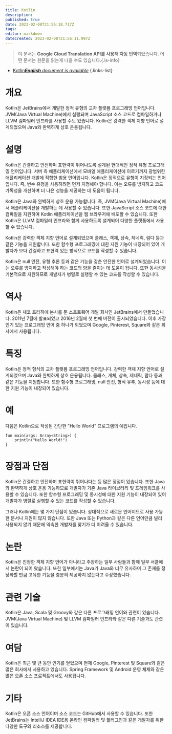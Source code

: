 ```yaml
---
title: Kotlin
description: 
published: true
date: 2023-02-08T21:56:18.717Z
tags: 
editor: markdown
dateCreated: 2023-02-08T21:56:11.997Z
---
```


> 이 문서는 **Google Cloud Translation API를 사용해 자동 번역**되었습니다.
어떤 문서는 원문을 읽는게 나을 수도 있습니다.{.is-info}



- [Kotlin***English** document is available*](/en/Knowledge-base/Dictionary/kotlin)
{.links-list}


# 개요
Kotlin은 JetBrains에서 개발한 정적 유형의 교차 플랫폼 프로그래밍 언어입니다. JVM(Java Virtual Machine)에서 실행되며 JavaScript 소스 코드로 컴파일하거나 LLVM 컴파일러 인프라를 사용할 수도 있습니다. Kotlin은 강력한 객체 지향 언어로 설계되었으며 Java와 완벽하게 상호 운용됩니다.

# 설명
Kotlin은 간결하고 안전하며 표현력이 뛰어나도록 설계된 현대적인 정적 유형 프로그래밍 언어입니다. 서버 측 애플리케이션에서 모바일 애플리케이션에 이르기까지 광범위한 애플리케이션 개발에 적합한 범용 언어입니다. Kotlin은 정적으로 유형이 지정되는 언어입니다. 즉, 변수 유형을 사용하려면 먼저 지정해야 합니다. 이는 오류를 방지하고 코드 가독성을 개선하며 더 나은 성능을 제공하는 데 도움이 됩니다.

Kotlin은 Java와 완벽하게 상호 운용 가능합니다. 즉, JVM(Java Virtual Machine)에서 애플리케이션을 개발하는 데 사용할 수 있습니다. 또한 JavaScript 소스 코드에 대한 컴파일을 지원하여 Kotlin 애플리케이션을 웹 브라우저에 배포할 수 있습니다. 또한 Kotlin은 LLVM 컴파일러 인프라와 함께 사용하도록 설계되어 다양한 플랫폼에서 사용할 수 있습니다.

Kotlin은 강력한 객체 지향 언어로 설계되었으며 클래스, 객체, 상속, 제네릭, 람다 등과 같은 기능을 지원합니다. 또한 함수형 프로그래밍에 대한 지원 기능이 내장되어 있어 개발자가 보다 간결하고 표현력 있는 방식으로 코드를 작성할 수 있습니다.

Kotlin은 null 안전, 유형 추론 등과 같은 기능을 갖춘 안전한 언어로 설계되었습니다. 이는 오류를 방지하고 작성해야 하는 코드의 양을 줄이는 데 도움이 됩니다. 또한 동시성을 기본적으로 지원하므로 개발자가 병렬로 실행할 수 있는 코드를 작성할 수 있습니다.

# 역사
Kotlin은 체코 프라하에 본사를 둔 소프트웨어 개발 회사인 JetBrains에서 만들었습니다. 2011년 7월에 발표되었고 2016년 2월에 첫 번째 버전이 출시되었습니다. 이후 가장 인기 있는 프로그래밍 언어 중 하나가 되었으며 Google, Pinterest, Square와 같은 회사에서 사용됩니다.

# 특징
Kotlin은 정적 형식의 교차 플랫폼 프로그래밍 언어입니다. 강력한 객체 지향 언어로 설계되었으며 Java와 완벽하게 상호 운용됩니다. 클래스, 개체, 상속, 제네릭, 람다 등과 같은 기능을 지원합니다. 또한 함수형 프로그래밍, null 안전, 형식 유추, 동시성 등에 대한 지원 기능이 내장되어 있습니다.

# 예
다음은 Kotlin으로 작성된 간단한 "Hello World" 프로그램의 예입니다.

```
fun main(args: Array<String>) {
    println("Hello World!")
}
```

# 장점과 단점
Kotlin은 간결하고 안전하며 표현력이 뛰어나다는 등 많은 장점이 있습니다. 또한 Java와 완벽하게 상호 운용 가능하므로 개발자가 기존 Java 라이브러리 및 프레임워크를 사용할 수 있습니다. 또한 함수형 프로그래밍 및 동시성에 대한 지원 기능이 내장되어 있어 개발자가 병렬로 실행할 수 있는 코드를 작성할 수 있습니다.

그러나 Kotlin에는 몇 가지 단점이 있습니다. 상대적으로 새로운 언어이므로 사용 가능한 문서나 지원이 많지 않습니다. 또한 Java 또는 Python과 같은 다른 언어만큼 널리 사용되지 않기 때문에 익숙한 개발자를 찾기가 더 어려울 수 있습니다.

# 논란
Kotlin은 진정한 객체 지향 언어가 아니라고 주장하는 일부 사람들과 함께 일부 서클에서 논란이 되어 왔습니다. 또한 일부에서는 Java가 Java와 너무 유사하며 그 존재를 정당화할 만큼 고유한 기능을 충분히 제공하지 않는다고 주장했습니다.

# 관련 기술
Kotlin은 Java, Scala 및 Groovy와 같은 다른 프로그래밍 언어와 관련이 있습니다. JVM(Java Virtual Machine) 및 LLVM 컴파일러 인프라와 같은 다른 기술과도 관련이 있습니다.

# 여담
Kotlin은 최근 몇 년 동안 인기를 얻었으며 현재 Google, Pinterest 및 Square와 같은 많은 회사에서 사용하고 있습니다. Spring Framework 및 Android 운영 체제와 같은 많은 오픈 소스 프로젝트에서도 사용됩니다.

# 기타
Kotlin은 오픈 소스 언어이며 소스 코드는 GitHub에서 사용할 수 있습니다. 또한 JetBrains는 IntelliJ IDEA IDE용 온라인 컴파일러 및 플러그인과 같은 개발자를 위한 다양한 도구와 리소스를 제공합니다.